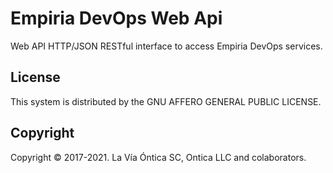 ﻿# Empiria DevOps Web Api

Web API HTTP/JSON RESTful interface to access Empiria DevOps services.

## License

This system is distributed by the GNU AFFERO GENERAL PUBLIC LICENSE.

## Copyright

Copyright © 2017-2021. La Vía Óntica SC, Ontica LLC and colaborators.
